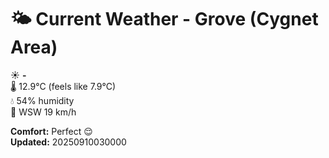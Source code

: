 # 🌤️ Current Weather - Grove (Cygnet Area)

☀️ **-**  
🌡️ 12.9°C (feels like 7.9°C)  
💧 54% humidity  
💨 WSW 19 km/h  

**Comfort:** Perfect 😌  
**Updated:** 20250910030000

